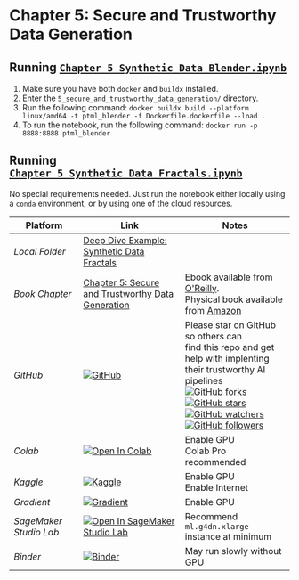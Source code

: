 # Chapter 5: Secure and Trustworthy Data Generation

## Running [`Chapter_5_Synthetic_Data_Blender.ipynb`](Chapter_5_Synthetic_Data_Blender.ipynb)

1. Make sure you have both `docker` and `buildx` installed.
2. Enter the  `5_secure_and_trustworthy_data_generation/` directory.
3. Run the following command: `docker buildx build --platform linux/amd64 -t ptml_blender -f Dockerfile.dockerfile --load .`
4. To run the notebook, run the following command: `docker run -p 8888:8888 ptml_blender`

## Running [`Chapter_5_Synthetic_Data_Fractals.ipynb`](Chapter_5_Synthetic_Data_Fractals.ipynb)

No special requirements needed. Just run the notebook either locally using a `conda` environment, or by using one of the cloud resources.

| **Platform**           | **Link**                                                                                                                                                                                                                                                                                               | **Notes**                                                                                                                                                                                                                                                                                                                                                                                                                                                                                                                                                                                                                                                                                                                                                                                                                                                                                                                                                    |
|------------------------|--------------------------------------------------------------------------------------------------------------------------------------------------------------------------------------------------------------------------------------------------------------------------------------------------------|--------------------------------------------------------------------------------------------------------------------------------------------------------------------------------------------------------------------------------------------------------------------------------------------------------------------------------------------------------------------------------------------------------------------------------------------------------------------------------------------------------------------------------------------------------------------------------------------------------------------------------------------------------------------------------------------------------------------------------------------------------------------------------------------------------------------------------------------------------------------------------------------------------------------------------------------------------------|
| _Local Folder_         | [Deep Dive Example: Synthetic Data Fractals](5_secure_and_trustworthy_data_generation/Chapter_5_Synthetic_Data_Fractals.ipynb)                                                                                                                                                                                                                                |                                                                                                                                                                                                                                                                                                                                                                                                                                                                                                                                                                                                                                                                                                                                                                                                                                                                                                                                                              |
| _Book Chapter_         | [Chapter 5: Secure and Trustworthy Data Generation](https://learning.oreilly.com/library/view/practicing-trustworthy-machine/9781098120269/ch05.html)                                                                                                                                                                                 | Ebook available from [O'Reilly](https://www.oreilly.com/library/view/practicing-trustworthy-machine/9781098120269/).<br>Physical book available from [Amazon](https://www.amazon.com/Practicing-Trustworthy-Machine-Learning-Transparent/dp/1098120272)                                                                                                                                                                                                                                                                                                                                                                                                                                                                                                                                                                                                                                                                                                      |
| _GitHub_               | [![GitHub](https://img.shields.io/badge/-View%20on%20GitHub-181717?logo=github&logoColor=ffffff)](https://github.com/matthew-mcateer/practicing_trustworthy_machine_learning/blob/main/5_secure_and_trustworthy_data_generation/Chapter_5_Synthetic_Data_Fractals.ipynb)                                                                          | Please star on GitHub so others can<br>find this repo and get help with implenting<br>their trustworthy AI pipelines<br> [![GitHub forks](https://img.shields.io/github/forks/matthew-mcateer/practicing_trustworthy_machine_learning.svg?style=social&label=Fork&maxAge=2592000)](https://github.com/matthew-mcateer/practicing_trustworthy_machine_learning/network/) <br> [![GitHub stars](https://img.shields.io/github/stars/matthew-mcateer/practicing_trustworthy_machine_learning.svg?style=social&label=Star&maxAge=2592000)](https://github.com/matthew-mcateer/practicing_trustworthy_machine_learning/stargazers/) <br> [![GitHub watchers](https://img.shields.io/github/watchers/matthew-mcateer/practicing_trustworthy_machine_learning.svg?style=social&label=Watch&maxAge=2592000)](https://github.com/matthew-mcateer/practicing_trustworthy_machine_learning/watchers/) <br>[![GitHub followers](https://img.shields.io/github/followers/matthew-mcateer?style=social&label=Follow&maxAge=2592000)](https://github.com/matthew-mcateer?tab=followers)  |
| _Colab_                | [![Open In Colab](https://colab.research.google.com/assets/colab-badge.svg)](https://colab.research.google.com/github/matthew-mcateer/practicing_trustworthy_machine_learning/blob/main/5_secure_and_trustworthy_data_generation/Chapter_5_Synthetic_Data_Fractals.ipynb)                                                                         | Enable GPU<br> Colab Pro recommended                                                                                                                                                                                                                                                                                                                                                                                                                                                                                                                                                                                                                                                                                                                                                                                                                                                                                                                         |
| _Kaggle_               | [ ![ Kaggle ]( https://kaggle.com/static/images/open-in-kaggle.svg ) ]( https://kaggle.com/kernels/welcome?src=https://github.com/matthew-mcateer/practicing_trustworthy_machine_learning/blob/main/5_secure_and_trustworthy_data_generation/Chapter_5_Synthetic_Data_Fractals.ipynb )                                                            | Enable GPU<br> Enable Internet                                                                                                                                                                                                                                                                                                                                                                                                                                                                                                                                                                                                                                                                                                                                                                                                                                                                                                                               |
| _Gradient_             | [ ![ Gradient ]( https://assets.paperspace.io/img/gradient-badge.svg ) ]( https://console.paperspace.com/github/matthew-mcateer/practicing_trustworthy_machine_learning/blob/main/5_secure_and_trustworthy_data_generation/Chapter_5_Synthetic_Data_Fractals.ipynb )                                                                              | Enable GPU                                                                                                                                                                                                                                                                                                                                                                                                                                                                                                                                                                                                                                                                                                                                                                                                                                                                                                                                                   |
| _SageMaker Studio Lab_ | [![ Open In SageMaker Studio Lab ]( https://studiolab.sagemaker.aws/studiolab.svg ) ]( https://studiolab.sagemaker.aws/import/github/matthew-mcateer/practicing_trustworthy_machine_learning/blob/main/5_secure_and_trustworthy_data_generation/Chapter_5_Synthetic_Data_Fractals.ipynb )                                                         | Recommend `ml.g4dn.xlarge` instance at minimum                                                                                                                                                                                                                                                                                                                                                                                                                                                                                                                                                                                                                                                                                                                                                                                                                                                                                                               |
| _Binder_               | [ ![ Binder ]( https://mybinder.org/badge_logo.svg ) ]( https://mybinder.org/v2/gh/matthew-mcateer/practicing_trustworthy_machine_learning/HEAD?urlpath=https%3A%2F%2Fgithub.com%2Fmatthew-mcateer%2Fpracticing_trustworthy_machine_learning%2Fblob%2Fmain%2F5_secure_and_trustworthy_data_generation%2FChapter_5_Synthetic_Data_Fractals.ipynb ) | May run slowly without GPU                                                                                                                                                                                                                                                                                                                                                                                                                                                                                                                                                                                                                                                                                                                                                                                                                                                                                                                                   |



